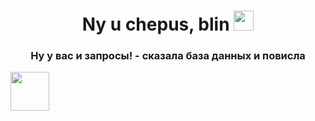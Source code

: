 <h1 align="center">Ny u chepus, blin <a href="https://t.me/Sagebrush_pv" target="_blank"></a> 
<img src="https://media.tenor.com/QlGHnEzVNmoAAAAi/cute-heart.gif" height="32"/></h1>
<h3 align="center">Ну у вас и запросы! - сказала база данных и повисла</h3>
<img src="https://media1.tenor.com/m/5BYK-WS0__gAAAAC/cool-fun.gif" height="62"/></h1>
<!--
**Sagebrush09/Sagebrush09** is a ✨ _special_ ✨ repository because its `README.md` (this file) appears on your GitHub profile.

Here are some ideas to get you started:

- 🔭 I’m currently working on ...
- 🌱 I’m currently learning ...
- 👯 I’m looking to collaborate on ...
- 🤔 I’m looking for help with ...
- 💬 Ask me about ...
- 📫 How to reach me: ...
- 😄 Pronouns: ...
- ⚡ Fun fact: ...
-->
